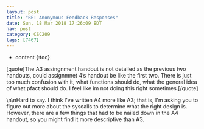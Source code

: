 ```yaml
---
layout: post
title: "RE: Anonymous Feedback Responses"
date: Sun, 18 Mar 2018 17:26:09 EDT
nav: post
category: CSC209
tags: [7467]
---
```


* content
{:toc}

[quote]The A3 assingnment handout is not detailed as the previous two handouts, could assignmnet 4’s handout be like the first two. There is just too much confusion with it, what functions should do, what the general idea of what pfact should do. I feel like im not doing this right sometimes.[/quote]
<!-- more -->
<p>\n\nHard to say. I think I've written A4 more like A3; that is, I'm asking you to figure out more about the syscalls to determine what the right design is.  However, there are a few things that had to be nailed down in the A4 handout, so you might find it more descriptive than A3.</p>
